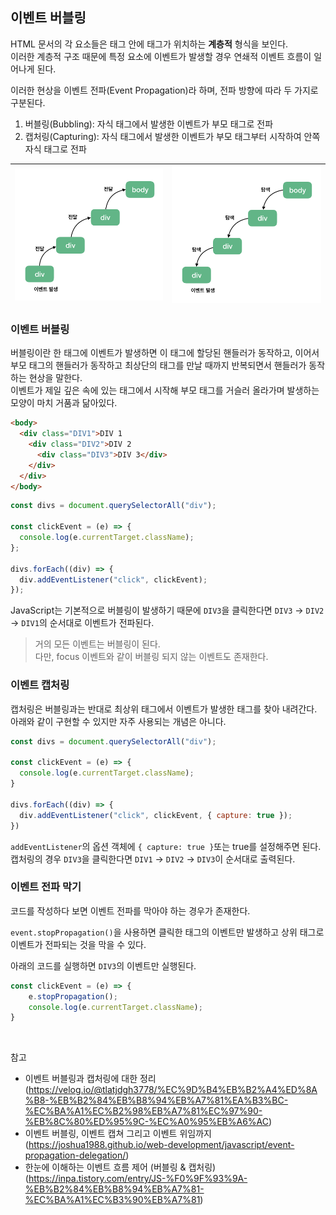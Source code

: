 ## 이벤트 버블링

HTML 문서의 각 요소들은 태그 안에 태그가 위치하는 **계층적** 형식을 보인다.<br/>
이러한 계층적 구조 때문에 특정 요소에 이벤트가 발생할 경우 연쇄적 이벤트 흐름이 일어나게 된다.

이러한 현상을 이벤트 전파(Event Propagation)라 하며, 전파 방향에 따라 두 가지로 구분된다.

1. 버블링(Bubbling): 자식 태그에서 발생한 이벤트가 부모 태그로 전파
2. 캡처링(Capturing): 자식 태그에서 발생한 이벤트가 부모 태그부터 시작하여 안쪽 자식 태그로 전파

| ![Event Bubbling](./images/event-bubble.png) | ![Event Capturing](./images/event-capture.png) |
| -------------------------------------------- | ---------------------------------------------- |

### 이벤트 버블링

버블링이란 한 태그에 이벤트가 발생하면 이 태그에 할당된 핸들러가 동작하고, 이어서 부모 태그의 핸들러가 동작하고 최상단의 태그를 만날 때까지 반복되면서 핸들러가 동작하는 현상을 말한다. <br/>
이벤트가 제일 깊은 속에 있는 태그에서 시작해 부모 태그를 거슬러 올라가며 발생하는 모양이 마치 거품과 닮아있다.

```HTML
<body>
  <div class="DIV1">DIV 1
    <div class="DIV2">DIV 2
      <div class="DIV3">DIV 3</div>
    </div>
  </div>
</body>
```

```javascript
const divs = document.querySelectorAll("div");

const clickEvent = (e) => {
  console.log(e.currentTarget.className);
};

divs.forEach((div) => {
  div.addEventListener("click", clickEvent);
});
```

JavaScript는 기본적으로 버블링이 발생하기 때문에 `DIV3`을 클릭한다면 `DIV3` -> `DIV2` -> `DIV1`의 순서대로 이벤트가 전파된다.

> 거의 모든 이벤트는 버블링이 된다.
> <br/> 다만, focus 이벤트와 같이 버블링 되지 않는 이벤트도 존재한다.

### 이벤트 캡처링

캡처링은 버블링과는 반대로 최상위 태그에서 이벤트가 발생한 태그를 찾아 내려간다.<br/>
아래와 같이 구현할 수 있지만 자주 사용되는 개념은 아니다.

```javaScript
const divs = document.querySelectorAll("div");

const clickEvent = (e) => {
  console.log(e.currentTarget.className);
}

divs.forEach((div) => {
  div.addEventListener("click", clickEvent, { capture: true });
})
```

`addEventListener`의 옵션 객체에 `{ capture: true }`또는 true를 설정해주면 된다.
캡처링의 경우 `DIV3`을 클릭한다면 `DIV1` -> `DIV2` -> `DIV3`이 순서대로 출력된다.

### 이벤트 전파 막기

코드를 작성하다 보면 이벤트 전파를 막아야 하는 경우가 존재한다.<br/>

`event.stopPropagation()`을 사용하면 클릭한 태그의 이벤트만 발생하고 상위 태그로 이벤트가 전파되는 것을 막을 수 있다.

아래의 코드를 실행하면 `DIV3`의 이벤트만 실행된다.

```javaScript
const clickEvent = (e) => {
    e.stopPropagation();
    console.log(e.currentTarget.className);
}
```

<br/>

참고

- 이벤트 버블링과 캡처링에 대한 정리(https://velog.io/@tlatjdgh3778/%EC%9D%B4%EB%B2%A4%ED%8A%B8-%EB%B2%84%EB%B8%94%EB%A7%81%EA%B3%BC-%EC%BA%A1%EC%B2%98%EB%A7%81%EC%97%90-%EB%8C%80%ED%95%9C-%EC%A0%95%EB%A6%AC)
- 이벤트 버블링, 이벤트 캡쳐 그리고 이벤트 위임까지(https://joshua1988.github.io/web-development/javascript/event-propagation-delegation/)
- 한눈에 이해하는 이벤트 흐름 제어 (버블링 & 캡처링)(https://inpa.tistory.com/entry/JS-%F0%9F%93%9A-%EB%B2%84%EB%B8%94%EB%A7%81-%EC%BA%A1%EC%B3%90%EB%A7%81)
